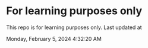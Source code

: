 # For learning purposes only
This repo is for learning purposes only.
Last updated at

Monday, February 5, 2024 4:32:20 AM

